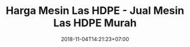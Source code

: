 ---
title: "Harga Mesin Las HDPE - Jual Mesin Las HDPE Murah"
date: 2018-11-04T14:21:23+07:00
draft: false
description: "Daftar harga mesin las HDPE terbaru, dapatkan mesin las HDPE dengan harga paling murah di pasaran lewat marketing kami. Hubungi segera 0813 8125 3138."
layout: "harga-mesin-las-hdpe"
---